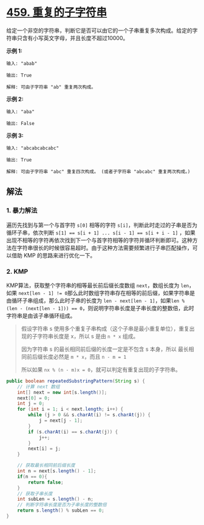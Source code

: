 # [459. 重复的子字符串](https://leetcode.cn/problems/repeated-substring-pattern/)

给定一个非空的字符串，判断它是否可以由它的一个子串重复多次构成。给定的字符串只含有小写英文字母，并且长度不超过10000。

**示例 1:**

```
输入: "abab"

输出: True

解释: 可由子字符串 "ab" 重复两次构成。
```

**示例 2:**

```
输入: "aba"

输出: False
```

**示例 3:**

```
输入: "abcabcabcabc"

输出: True

解释: 可由子字符串 "abc" 重复四次构成。 (或者子字符串 "abcabc" 重复两次构成。)
```

## 解法

### 1. 暴力解法

遍历先找到与第一个与首字符 `s[0]` 相等的字符 `s[i]`，判断此时走过的子串是否为循环子串，依次判断 `s[1] == s[i + 1] ... s[i - 1] == s[i + i - 1]` ，如果出现不相等的字符再依次找到下一个与首字符相等的字符并循环判断即可。这种方法在字符串很长的时候很容易超时。由于这种方法需要频繁进行子串匹配操作，可以借助 KMP 的思路来进行优化一下。

### 2. KMP

KMP算法，获取整个字符串的相等最长前后缀长度数组 `next`，数组长度为 `len`，如果 `next[len - 1] != 0`那么此时数组字符串存在相等的前后缀，如果字符串是由循环子串组成，那么此时子串的长度为  `len - next[len - 1]`，如果`len % (len - (next[len - 1])) == 0`，则说明字符串长度是子串长度的整数倍，此时字符串是由该子串循环组成。

> 假设字符串 s 使用多个重复子串构成（这个子串是最小重复单位），重复出现的子字符串长度是 x，所以 s 是由 `n * x` 组成。
>
> 因为字符串 s 的最长相同前后缀的长度一定是不包含 s 本身，所以 最长相同前后缀长度必然是 `m * x`，而且 `n - m = 1`
>
> 所以如果 `nx % (n - m)x = 0`，就可以判定有重复出现的子字符串。

```java
public boolean repeatedSubstringPattern(String s) {
    // 计算 next 数组
    int[] next = new int[s.length()];
    next[0] = 0;
    int j = 0;
    for (int i = 1; i < next.length; i++) {
        while (j > 0 && s.charAt(i) != s.charAt(j)) {
            j = next[j - 1];
        }
        if (s.charAt(i) == s.charAt(j)) {
            j++;
        }
        next[i] = j;
    }

    // 获取最长相同前后缀长度
    int n = next[s.length() - 1];
    if(n == 0){
        return false;
    }
    // 获取子串长度
    int subLen = s.length() - n;
    // 判断字符串长度是否为子串长度的整数倍
    return s.length() % subLen == 0;
}
```

